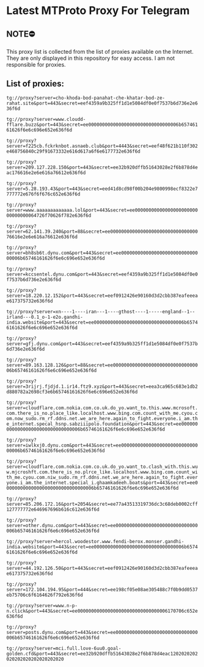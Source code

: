 # Latest MTProto Proxy For Telegram

## NOTE⛔

This proxy list is collected from the list of proxies available on the Internet. They are only displayed in this repository for easy access. I am not responsible for proxies.

## List of proxies:

`tg://proxy?server=cho-khoda-bod-panahat-che-khatar-bod-ze-rahat.site&port=443&secret=eef4359a9b325ff1d1e5084df0e0f7537b6d736e2e636f6d`

`tg://proxy?server=www.cloudd-fflare.buzz&port=443&secret=ee000000000000000000000000000000006b65746161626f6e6c696e652e636f6d`

`tg://proxy?server=f225cb.fckrknbot.asnaeb.club&port=4443&secret=eef48f621b110f302e468756840c29f91673332e616d617a6f6e6177732e636f6d`

`tg://proxy?server=209.127.228.150&port=443&secret=ee32b920dffb51643028e2f6b878d4eac176616e2e6e616a76612e636f6d`

`tg://proxy?server=5.28.193.43&port=443&secret=eed41d8cd98f00b204e9800998ecf8322e7777772e676f6f676c652e636f6d`

`tg://proxy?server=www.aaaaaaaaaaaaa.lol&port=443&secret=ee0000000000000000000000000000000064726f70626f782e636f6d`

`tg://proxy?server=62.141.39.240&port=88&secret=ee0000000000000000000000000000000076616e2e6e616a76612e636f6d`

`tg://proxy?server=bh8sb6t.dynu.com&port=443&secret=ee000000000000000000000000000000006b65746161626f6e6c696e652e636f6d`

`tg://proxy?server=kccsentel.dynu.com&port=443&secret=eef4359a9b325ff1d1e5084df0e0f7537b6d736e2e636f6d`

`tg://proxy?server=18.220.12.152&port=443&secret=eef0912426e90160d3d2cbb387eafeeeae617375732e636f6d`

`tg://proxy?server=xn----1----iran---1----gthost----1-----england--1--irland---0.1_o-1-e2o.gandhi-india.website&port=443&secret=ee000000000000000000000000000000006b65746161626f6e6c696e652e636f6d`

`tg://proxy?server=gfj.dynu.com&port=443&secret=eef4359a9b325ff1d1e5084df0e0f7537b6d736e2e636f6d`

`tg://proxy?server=89.163.128.126&port=88&secret=ee000000000000000000000000000000006b65746161626f6e6c696e652e636f6d`

`tg://proxy?server=3rijrj.fjdjd.1.ir14.ftz9.xyz&port=443&secret=eea3ca965c683e1db2d880782a2698cf3e6b65746161626f6e6c696e652e636f6d`

`tg://proxy?server=cloudflare.com.nokia.com.co.uk.do_yo.want_to.this.www.mcrosoft.com.there_is_no.place_like.localhost.www.bing.com.count_with_me.cyou.com.now_sudo.rm_rf.ddns.net.we_are_here.again_to_fight.everyone.i_am.the_internet.specal_hsnp.sabziiipolo.foundation&port=443&secret=ee000000000000000000000000000000006b65746161626f6e6c696e652e636f6d`

`tg://proxy?server=iwlkxj0.dynu.com&port=443&secret=ee000000000000000000000000000000006b65746161626f6e6c696e652e636f6d`

`tg://proxy?server=cloudflare.com.nokia.com.co.uk.do_yo.want_to.clash_with.this.wuw.mjcroshft.com.there_is_no.plrce_like.localhost.www.bing.com.count_with_me.cyou.com.niw_sudo.rm_rf.ddns.net.we_are_here.again_to_fight.everyone.i_am.the_internet.special_i.ghaamkadeeh.boats&port=443&secret=ee000000000000000000000000000000006b65746161626f6e6c696e652e636f6d`

`tg://proxy?server=85.206.172.16&port=2054&secret=ee77a43513319736dc3c68deb0002cff127777772e646967696b616c612e636f6d`

`tg://proxy?server=other.dynu.com&port=443&secret=ee000000000000000000000000000000006b65746161626f6e6c696e652e636f6d`

`tg://proxy?server=hercol.woodestor.www.fendi-berox.monser.gandhi-india.website&port=443&secret=ee000000000000000000000000000000006b65746161626f6e6c696e652e636f6d`

`tg://proxy?server=44.192.126.50&port=443&secret=eef0912426e90160d3d2cbb387eafeeeae617375732e636f6d`

`tg://proxy?server=172.104.194.95&port=444&secret=ee198cf05e08ae305488c7f0b9dd0537eb75706c6f6164626f792e636f6d`

`tg://proxy?server=www.n-p-n.click&port=443&secret=ee000000000000000000000000000000006170706c652e636f6d`

`tg://proxy?server=posts.dynu.com&port=443&secret=ee000000000000000000000000000000006b65746161626f6e6c696e652e636f6d`

`tg://proxy?server=mci.full.love-6uu0.goal-golden.cfd&port=443&secret=ee32b920dffb51643028e2f6b878d4eac1202020202020202020202020202020`


